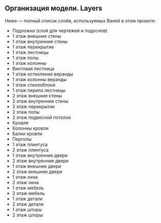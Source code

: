 ## Организация модели. Layers

Ниже — полный список слоёв, используемых Ваней в этом проекте:

*   Подложки (слой для чертежей и подоснов)
*   1 этаж внешние стены
*   1 этаж внутренние стены
*   1 этаж перекрытие
*   1 этаж лестницы
*   1 этаж полы
*   1 этаж колонны
*   Винтовая лестница
*   1 этаж остекление веранды
*   1 этаж колонны веранды
*   1 этаж стеклоблоки
*   1 этаж перила лестницы
*   2 этаж внешние стены
*   2 этаж внутренние стены
*   2 этаж перекрытие
*   2 этаж полы
*   2 этаж подвесной потолок
*   Кровля
*   Колонны кровли
*   Балки кровли
*   Перголы
*   1 этаж плинтуса
*   2 этаж плинтуса
*   1 этаж внутренние двери
*   2 этаж внутренние двери
*   1 этаж внешние двери
*   2 этаж внешние двери
*   1 этаж окна
*   2 этаж окна
*   1 этаж мебель
*   2 этаж мебель
*   1 этаж детали
*   2 этаж детали
*   1 этаж шторы
*   2 этаж шторы